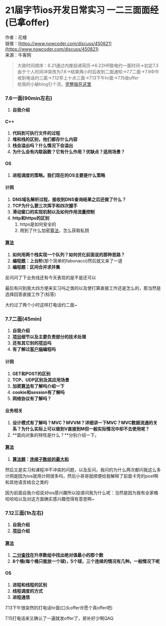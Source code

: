 # 21届字节ios开发日常实习 一二三面面经\(已拿offer\)

作者：花楼  
链接：[https://www.nowcoder.com/discuss/450821](https://www.nowcoder.com/discuss/450821)  
来源：牛客网  
  


> 大致时间顺序：6.21通过内推投递简历→6.22HR致电约一面时间→初定7.3由于个人时间冲突改为7.6→结束两小时后收到二面通知→7.7二面→7.9中午收到电话约三面→7.12早上十点三面→7.13下午hr面→7.15收offer  
> 给我的小破blog引个流，[完整版在这里](https://tiffanyfei.tk/posts/c54ec889/)

### 7.6一面\(90min左右\)

1. **自我介绍**

#### C++ <a id="c"></a>

1. **代码到可执行文件的过程**
2. **堆和栈的区别，他们都存什么内容**
3. **栈会溢出吗？什么情况下会溢出**
4. **为什么会有内联函数？它有什么作用？优缺点？适用场景？**

#### OS <a id="os"></a>

1. **进程调度的策略。我们现在的OS主要是什么策略**

#### 计网

1. **DNS域名解析过程，接收到DNS查询结果之后还做了什么？**
2. **TCP为什么要三次挥手和四次握手**
3. **滑动窗口的实现机制以及如何作用流量控制**
4. **http和https的区别**
   1. https是如何安全的
   2. 用到了什么加密[算法](/jump/super-jump/word?word=%E7%AE%97%E6%B3%95)，怎么获取私钥

#### [算法](/jump/super-jump/word?word=%E7%AE%97%E6%B3%95)

1. **如何用两个栈实现一个队列？如何优化前面说的那种思路？**
2. **编程题：上台阶**\(那个简单的fabonacci\)然后就又来了一道
3. **编程题：区间合并求并集**

反问问了下业务线还有今天表现的是不是还可以

最后有问到我大四方便来实习吗之类的以及使打算直接工作还是怎么的，那当然是选择回答直接工作了\(标答\)

大约过了两个小时这样打电话约二面~

### 7.7二面\(45min\)

1. **自我介绍**
2. [**项目**](/jump/super-jump/word?word=%E9%A1%B9%E7%9B%AE)**细节以及主要负责部分的技术处理**
3. **还有其它别的**[**项目**](/jump/super-jump/word?word=%E9%A1%B9%E7%9B%AE)**吗**
4. **有了解过**[**客户端**](/jump/super-jump/word?word=%E5%AE%A2%E6%88%B7%E7%AB%AF)**编程吗**

#### 计网

1. **GET和POST的区别**
2. **TCP、UDP区别及其应用场景**
3. **加密**[**算法**](/jump/super-jump/word?word=%E7%AE%97%E6%B3%95)**有了解吗介绍一下**
4. **cookie和session有了解吗**
5. **网络协议有了解吗？**

#### 业务相关

1. **设计模式有了解吗？MVC？MVVM？详细讲一下MVC？MVC数据流通的关系？为什么实际上可以做到V直接到M但一般实际情况中却不去使用呢？**
2. **面向对象的特性是什么？**分别介绍一下。

#### [算法](/jump/super-jump/word?word=%E7%AE%97%E6%B3%95)

1. [**算法题**](/jump/super-jump/word?word=%E7%AE%97%E6%B3%95%E9%A2%98)**：**[**连续子数组的最大和**](/jump/super-jump/word?word=%E8%BF%9E%E7%BB%AD%E5%AD%90%E6%95%B0%E7%BB%84%E7%9A%84%E6%9C%80%E5%A4%A7%E5%92%8C)

然后又是实习和课程冲不冲突的问题，以及反问，我问的为什么两次都问我这么多计网是因为ios就用计网很多吗，然后小哥哥就顺便给我解释了前面卡壳的post啊和其他语言结合之类的

因为前面自我介绍说对ios感兴趣所以投递问我为什么呢：当然是因为我有全家桶哈哈哈以及对这方面确实感兴趣觉得有意思啊~

### 7.12三面\(1h左右\)

1. **自我介绍**
2. [**项目**](/jump/super-jump/word?word=%E9%A1%B9%E7%9B%AE)**介绍**

#### [算法](/jump/super-jump/word?word=%E7%AE%97%E6%B3%95)

1. [**二分查找**](/jump/super-jump/word?word=%E4%BA%8C%E5%88%86%E6%9F%A5%E6%89%BE)**在升序数组中找出绝对值最小的那个数**
2. **8个桶\(每个桶只能放一个球\)，5个球，三个连续的情况有几种。一般情况下呢**

#### OS <a id="os-1"></a>

1. **进程和线程的区别**
2. **线程调度的方式**
3. **进程通信**

7.13下午很突然的打电话hr面\(口头offer许愿个真offer吧\)

7.15打电话来又确认了一遍就发offer了，房补好少啊QAQ

